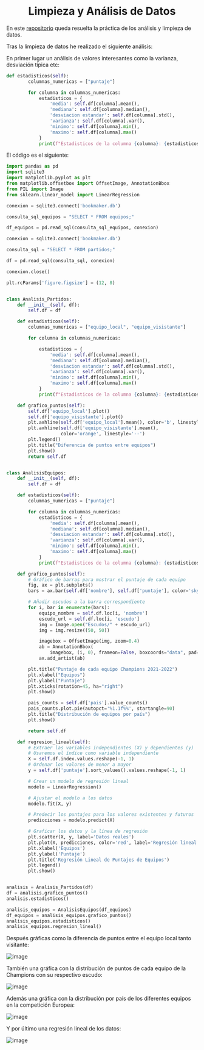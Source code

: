 <h1 align="center">Limpieza y Análisis de Datos</h1>

En este [repositorio](https://github.com/Diegodesantos1/Limpieza_de_datos) queda resuelta la práctica de los análisis y limpieza de datos.

Tras la limpieza de datos he realizado el siguiente análisis:

En primer lugar un análisis de valores interesantes como la varianza, desviación típica etc:

```python
def estadisticos(self):
        columnas_numericas = ["puntaje"]

        for columna in columnas_numericas:
            estadisticos = {
                'media': self.df[columna].mean(),
                'mediana': self.df[columna].median(),
                'desviacion estandar': self.df[columna].std(),
                'varianza': self.df[columna].var(),
                'minimo': self.df[columna].min(),
                'maximo': self.df[columna].max()
            }
            print(f"Estadisticos de la columna {columna}: {estadisticos}")
```


El código es el siguiente:

```python
import pandas as pd
import sqlite3
import matplotlib.pyplot as plt
from matplotlib.offsetbox import OffsetImage, AnnotationBbox
from PIL import Image
from sklearn.linear_model import LinearRegression

conexion = sqlite3.connect('bookmaker.db')

consulta_sql_equipos = "SELECT * FROM equipos;"

df_equipos = pd.read_sql(consulta_sql_equipos, conexion)

conexion = sqlite3.connect('bookmaker.db')

consulta_sql = "SELECT * FROM partidos;"

df = pd.read_sql(consulta_sql, conexion)

conexion.close()

plt.rcParams['figure.figsize'] = (12, 8)


class Analisis_Partidos:
    def __init__(self, df):
        self.df = df

    def estadisticos(self):
        columnas_numericas = ["equipo_local", "equipo_visistante"]

        for columna in columnas_numericas:

            estadisticos = {
                'media': self.df[columna].mean(),
                'mediana': self.df[columna].median(),
                'desviacion estandar': self.df[columna].std(),
                'varianza': self.df[columna].var(),
                'minimo': self.df[columna].min(),
                'maximo': self.df[columna].max()
            }
            print(f"Estadisticos de la columna {columna}: {estadisticos}")

    def grafico_puntos(self):
        self.df['equipo_local'].plot()
        self.df['equipo_visistante'].plot()
        plt.axhline(self.df['equipo_local'].mean(), color='b', linestyle='--')
        plt.axhline(self.df['equipo_visistante'].mean(),
                    color='orange', linestyle='--')
        plt.legend()
        plt.title("Diferencia de puntos entre equipos")
        plt.show()
        return self.df


class AnalisisEquipos:
    def __init__(self, df):
        self.df = df

    def estadisticos(self):
        columnas_numericas = ["puntaje"]

        for columna in columnas_numericas:
            estadisticos = {
                'media': self.df[columna].mean(),
                'mediana': self.df[columna].median(),
                'desviacion estandar': self.df[columna].std(),
                'varianza': self.df[columna].var(),
                'minimo': self.df[columna].min(),
                'maximo': self.df[columna].max()
            }
            print(f"Estadisticos de la columna {columna}: {estadisticos}")

    def grafico_puntos(self):
        # Gráfico de barras para mostrar el puntaje de cada equipo
        fig, ax = plt.subplots()
        bars = ax.bar(self.df['nombre'], self.df['puntaje'], color='skyblue')

        # Añadir escudos a la barra correspondiente
        for i, bar in enumerate(bars):
            equipo_nombre = self.df.loc[i, 'nombre']
            escudo_url = self.df.loc[i, 'escudo']
            img = Image.open("Escudos/" + escudo_url)
            img = img.resize((50, 50))

            imagebox = OffsetImage(img, zoom=0.4)
            ab = AnnotationBbox(
                imagebox, (i, 0), frameon=False, boxcoords="data", pad=0.5)
            ax.add_artist(ab)

        plt.title("Puntaje de cada equipo Champions 2021-2022")
        plt.xlabel("Equipos")
        plt.ylabel("Puntaje")
        plt.xticks(rotation=45, ha="right")
        plt.show()

        pais_counts = self.df['pais'].value_counts()
        pais_counts.plot.pie(autopct='%1.1f%%', startangle=90)
        plt.title("Distribución de equipos por país")
        plt.show()

        return self.df

    def regresion_lineal(self):
        # Extraer las variables independientes (X) y dependientes (y)
        # Usaremos el índice como variable independiente
        X = self.df.index.values.reshape(-1, 1)
        # Ordenar los valores de menor a mayor
        y = self.df['puntaje'].sort_values().values.reshape(-1, 1)

        # Crear un modelo de regresión lineal
        modelo = LinearRegression()

        # Ajustar el modelo a los datos
        modelo.fit(X, y)

        # Predecir los puntajes para los valores existentes y futuros
        predicciones = modelo.predict(X)

        # Graficar los datos y la línea de regresión
        plt.scatter(X, y, label='Datos reales')
        plt.plot(X, predicciones, color='red', label='Regresión lineal')
        plt.xlabel('Equipos')
        plt.ylabel('Puntaje')
        plt.title('Regresión Lineal de Puntajes de Equipos')
        plt.legend()
        plt.show()


analisis = Analisis_Partidos(df)
df = analisis.grafico_puntos()
analisis.estadisticos()

analisis_equipos = AnalisisEquipos(df_equipos)
df_equipos = analisis_equipos.grafico_puntos()
analisis_equipos.estadisticos()
analisis_equipos.regresion_lineal()
```

Después gráficas como la diferencia de puntos entre el equipo local tanto visitante:

![image](https://github.com/Diegodesantos1/Limpieza_de_datos/assets/91721855/68f5a32d-95e7-483f-9821-f9246e6cfb08)

También una gráfica con la distribución de puntos de cada equipo de la Champions con su respectivo escudo:

![image](https://github.com/Diegodesantos1/Limpieza_de_datos/assets/91721855/2ff27441-d78b-400c-a4d0-e94c0abd03ed)

Además una gráfica con la distribución por país de los diferentes equipos en la competición Europea:

![image](https://github.com/Diegodesantos1/Limpieza_de_datos/assets/91721855/4df58005-388d-4211-adab-50beb1efd320)

Y por último una regresión lineal de los datos:

![image](https://github.com/Diegodesantos1/Limpieza_de_datos/assets/91721855/e53b22b2-2349-45d1-96c0-d38e418b95b5)

